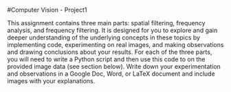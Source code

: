#Computer Vision - Project1

This assignment contains three main parts: spatial filtering, frequency analysis, and frequency filtering. It
is designed for you to explore and gain deeper understanding of the underlying concepts in these topics by
implementing code, experimenting on real images, and making observations and drawing conclusions about
your results. For each of the three parts, you will need to write a Python script and then use this code to
on the provided image data (see section below). Write down your experimentation and observations in a
Google Doc, Word, or LaTeX document and include images with your explanations.

